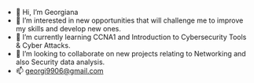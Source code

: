 - 👋 Hi, I’m Georgiana
- 👀 I’m interested in new opportunities that will challenge me to improve my skills and develop new ones.
- 🌱 I’m currently learning CCNA1 and Introduction to Cybersecurity Tools & Cyber Attacks.
- 💞️ I’m looking to collaborate on new projects relating to Networking and also Security data analysis.
- 📫 georgi9906@gmail.com

<!---
georgi9906/georgi9906 is a ✨ special ✨ repository because its `README.md` (this file) appears on your GitHub profile.
You can click the Preview link to take a look at your changes.
--->
